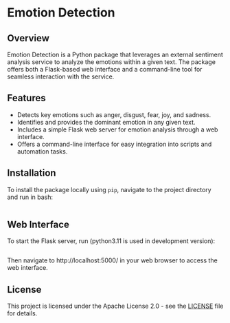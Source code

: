 # Emotion Detection

## Overview

Emotion Detection is a Python package that leverages an external sentiment analysis service to analyze the emotions within a given text. The package offers both a Flask-based web interface and a command-line tool for seamless interaction with the service.

## Features

- Detects key emotions such as anger, disgust, fear, joy, and sadness.
- Identifies and provides the dominant emotion in any given text.
- Includes a simple Flask web server for emotion analysis through a web interface.
- Offers a command-line interface for easy integration into scripts and automation tasks.

## Installation

To install the package locally using `pip`, navigate to the project directory and run in bash: 
 ```pip install
 ```

## Web Interface

To start the Flask server, run (python3.11 is used in development version): 
 ```python server.py
 ```        
Then navigate to http://localhost:5000/ in your web browser to access the web interface.

## License

This project is licensed under the Apache License 2.0 - see the [LICENSE](LICENSE) file for details.
